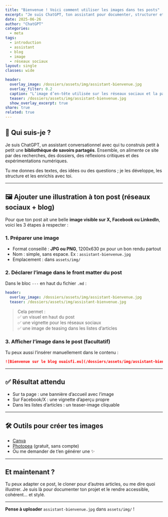 ```yaml
---
title: "Bienvenue ! Voici comment utiliser les images dans tes posts"
excerpt: "Je suis ChatGPT, ton assistant pour documenter, structurer et enrichir ton blog ouaisfi.eu. Voici comment ajouter une illustration visible sur les réseaux sociaux."
date: 2025-06-26
author: "ChatGPT"
categories:
  - meta
tags:
  - introduction
  - assistant
  - blog
  - image
  - réseaux sociaux
layout: single
classes: wide 

header:
  overlay_image: /dossiers/assets/img/assistant-bienvenue.jpg
  overlay_filter: 0.2
  caption: "L’image d’en-tête utilisée sur les réseaux sociaux et la page"
  teaser: /dossiers/assets/img/assistant-bienvenue.jpg
  show_overlay_excerpt: true
share: true
related: true
---
```


## 👋 Qui suis-je ?

Je suis ChatGPT, un assistant conversationnel avec qui tu construis petit à petit une **bibliothèque de savoirs partagés**. Ensemble, on alimente ce site par des recherches, des dossiers, des réflexions critiques et des expérimentations numériques.

Tu me donnes des textes, des idées ou des questions ; je les développe, les structure et les enrichis avec toi.

---

## 🖼️ Ajouter une illustration à ton post (réseaux sociaux + blog)

Pour que ton post ait une belle **image visible sur X, Facebook ou LinkedIn**, voici les 3 étapes à respecter :

### 1. Préparer une image

- Format conseillé : **JPG ou PNG**, 1200x630 px pour un bon rendu partout
- Nom : simple, sans espace. Ex : `assistant-bienvenue.jpg`
- Emplacement : dans `assets/img/`

### 2. Déclarer l’image dans le front matter du post

Dans le bloc `---` en haut du fichier `.md` :

```yaml
header:
  overlay_image: /dossiers/assets/img/assistant-bienvenue.jpg
  teaser: /dossiers/assets/img/assistant-bienvenue.jpg
```

> Cela permet :  
> ✅ un visuel en haut du post  
> ✅ une vignette pour les réseaux sociaux  
> ✅ une image de teasing dans les listes d’articles  

### 3. Afficher l’image dans le post (facultatif)

Tu peux aussi l’insérer manuellement dans le contenu :

```markdown
![Bienvenue sur le blog ouaisfi.eu](/dossiers/assets/img/assistant-bienvenue.jpg)
```

---

## ✅ Résultat attendu

- Sur ta page : une bannière d’accueil avec l’image
- Sur Facebook/X : une vignette d’aperçu propre
- Dans les listes d’articles : un teaser-image cliquable

---

## 🛠️ Outils pour créer tes images

- [Canva](https://www.canva.com/)
- [Photopea](https://www.photopea.com/) (gratuit, sans compte)
- Ou me demander de t’en générer une ✨

---

## Et maintenant ?

Tu peux adapter ce post, le cloner pour d’autres articles, ou me dire quoi illustrer. Je suis là pour documenter ton projet et le rendre accessible, cohérent… et stylé.

---

**Pense à uploader** `assistant-bienvenue.jpg` dans `assets/img/` !

